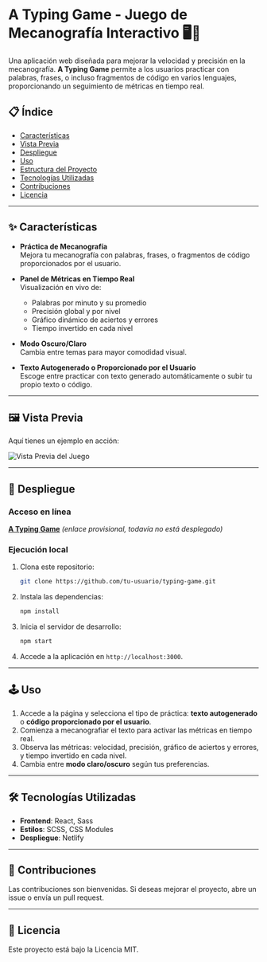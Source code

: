 # A Typing Game - Juego de Mecanografía Interactivo 🖥️💬

Una aplicación web diseñada para mejorar la velocidad y precisión en la mecanografía. **A Typing Game** permite a los usuarios practicar con palabras, frases, o incluso fragmentos de código en varios lenguajes, proporcionando un seguimiento de métricas en tiempo real.

## 📋 Índice

- [Características](#características)
- [Vista Previa](#vista-previa)
- [Despliegue](#despliegue)
- [Uso](#uso)
- [Estructura del Proyecto](#estructura-del-proyecto)
- [Tecnologías Utilizadas](#tecnologías-utilizadas)
- [Contribuciones](#contribuciones)
- [Licencia](#licencia)

---

## ✨ Características

- **Práctica de Mecanografía**  
  Mejora tu mecanografía con palabras, frases, o fragmentos de código proporcionados por el usuario.

- **Panel de Métricas en Tiempo Real**  
  Visualización en vivo de:
  - Palabras por minuto y su promedio
  - Precisión global y por nivel
  - Gráfico dinámico de aciertos y errores
  - Tiempo invertido en cada nivel

- **Modo Oscuro/Claro**  
  Cambia entre temas para mayor comodidad visual.

- **Texto Autogenerado o Proporcionado por el Usuario**  
  Escoge entre practicar con texto generado automáticamente o subir tu propio texto o código.

---

## 🖼️ Vista Previa

Aquí tienes un ejemplo en acción:

![Vista Previa del Juego](assets/screenshots/AtypingGame.gif)

---

## 🚀 Despliegue

### Acceso en línea
[**A Typing Game**](https://typing-game.netlify.app) *(enlace provisional, todavía no está desplegado)*

### Ejecución local

1. Clona este repositorio:
   ```bash
   git clone https://github.com/tu-usuario/typing-game.git
   ```
2. Instala las dependencias:
   ```bash
   npm install
   ```
3. Inicia el servidor de desarrollo:
   ```bash
   npm start
   ```
4. Accede a la aplicación en `http://localhost:3000`.

---

## 🕹️ Uso

1. Accede a la página y selecciona el tipo de práctica: **texto autogenerado** o **código proporcionado por el usuario**.
2. Comienza a mecanografiar el texto para activar las métricas en tiempo real.
3. Observa las métricas: velocidad, precisión, gráfico de aciertos y errores, y tiempo invertido en cada nivel.
4. Cambia entre **modo claro/oscuro** según tus preferencias.

---

## 🛠️ Tecnologías Utilizadas

- **Frontend**: React, Sass
- **Estilos**: SCSS, CSS Modules
- **Despliegue**: Netlify

---

## 🤝 Contribuciones

Las contribuciones son bienvenidas. 
Si deseas mejorar el proyecto, abre un issue o envía un pull request.

---

## 📄 Licencia

Este proyecto está bajo la Licencia MIT.
